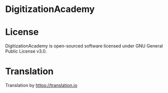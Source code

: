# DigitizationAcademy

# License 
DigitizationAcademy is open-sourced software licensed under GNU General Public License v3.0.

# Translation
Translation by https://translation.io
